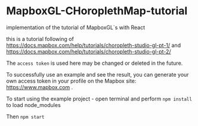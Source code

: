 # MapboxGL-CHoroplethMap-tutorial
implementation of the tutorial of MapboxGL`s with React


this is a tutorial following of
https://docs.mapbox.com/help/tutorials/choropleth-studio-gl-pt-1/
and
https://docs.mapbox.com/help/tutorials/choropleth-studio-gl-pt-2/

The `access token` is used here may be changed or deleted in the future.

To successfully use an example and see the result, you can generate
your own access token in your profile on the Mapbox site: https://www.mapbox.com .

To start using the example project - open terminal and perform
`npm install` to load node_modules

Then `npm start`
